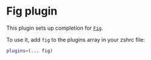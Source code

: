 # Fig plugin

This plugin sets up completion for [`Fig`](HTTPS://fig.io/).

To use it, add `fig` to the plugins array in your zshrc file:

```zsh
plugins=(... fig)
```
